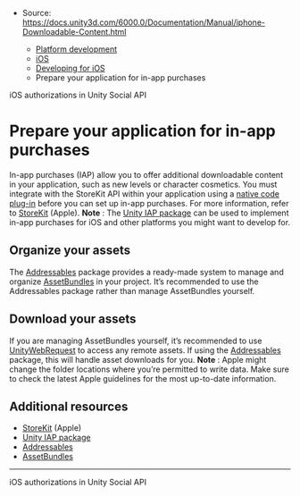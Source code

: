 * Source: https://docs.unity3d.com/6000.0/Documentation/Manual/iphone-Downloadable-Content.html

  * [Platform development ](https://docs.unity3d.com/6000.0/Documentation/Manual/PlatformSpecific.html)
  * [iOS](https://docs.unity3d.com/6000.0/Documentation/Manual/iphone.html)
  * [Developing for iOS](https://docs.unity3d.com/6000.0/Documentation/Manual/ios-developing.html)
  * Prepare your application for in-app purchases


[](https://docs.unity3d.com/6000.0/Documentation/Manual/ios-authorizations-in-unity.html)
iOS authorizations in Unity
[](https://docs.unity3d.com/6000.0/Documentation/Manual/net-SocialAPI.html)
Social API
# Prepare your application for in-app purchases
In-app purchases (IAP) allow you to offer additional downloadable content in your application, such as new levels or character cosmetics. You must integrate with the StoreKit API within your application using a [native code plug-in](https://docs.unity3d.com/6000.0/Documentation/Manual/plug-ins.html) before you can set up in-app purchases. For more information, refer to [StoreKit](https://developer.apple.com/documentation/storekit) (Apple).
**Note** : The [Unity IAP package](https://docs.unity3d.com/Packages/com.unity.purchasing@latest) can be used to implement in-app purchases for iOS and other platforms you might want to develop for.
## Organize your assets
The [Addressables](https://docs.unity3d.com/Packages/com.unity.addressables@latest/) package provides a ready-made system to manage and organize [AssetBundles](https://docs.unity3d.com/6000.0/Documentation/Manual/AssetBundlesIntro.html) in your project. It’s recommended to use the Addressables package rather than manage AssetBundles yourself.
## Download your assets
If you are managing AssetBundles yourself, it’s recommended to use [UnityWebRequest](https://docs.unity3d.com/6000.0/Documentation/Manual/web-request.html) to access any remote assets. If using the [Addressables](https://docs.unity3d.com/Packages/com.unity.addressables@latest/) package, this will handle asset downloads for you. 
**Note** : Apple might change the folder locations where you’re permitted to write data. Make sure to check the latest Apple guidelines for the most up-to-date information.
## Additional resources
  * [StoreKit](https://developer.apple.com/documentation/storekit) (Apple)
  * [Unity IAP package](https://docs.unity3d.com/Packages/com.unity.purchasing@4.11/manual/Overview.html)
  * [Addressables](https://docs.unity3d.com/Packages/com.unity.addressables@latest/)
  * [AssetBundles](https://docs.unity3d.com/6000.0/Documentation/Manual/AssetBundlesIntro.html)


* * *
[](https://docs.unity3d.com/6000.0/Documentation/Manual/ios-authorizations-in-unity.html)
iOS authorizations in Unity
[](https://docs.unity3d.com/6000.0/Documentation/Manual/net-SocialAPI.html)
Social API

